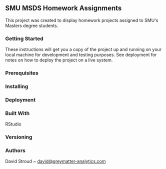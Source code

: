 ## SMU MSDS Homework Assignments
This project was created to display homework projects assigned to SMU's Masters degree students.

### Getting Started  
These instructions will get you a copy of the project up and running on your local machine for development and testing purposes. See deployment for notes on how to deploy the project on a live system.

### Prerequisites

### Installing

### Deployment

### Built With
RStudio

### Versioning

### Authors  
David Stroud ~ david@greymatter-analytics.com